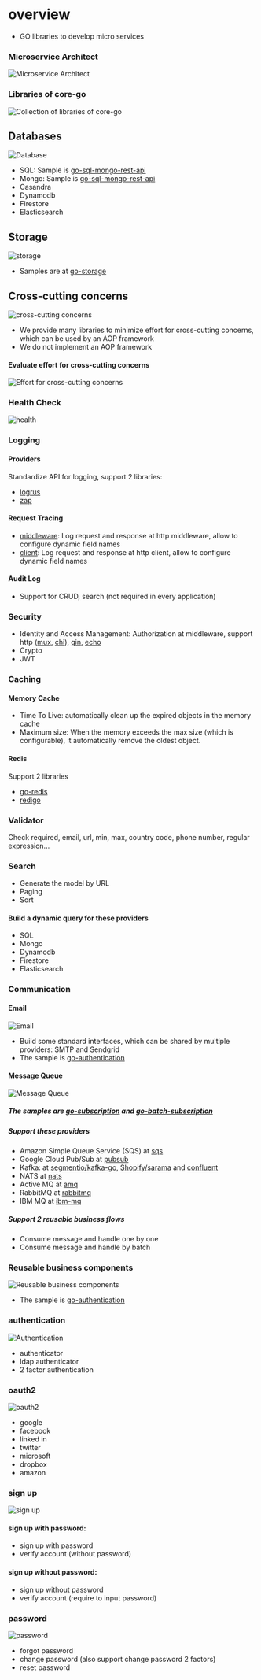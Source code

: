 # overview
- GO libraries to develop micro services
### Microservice Architect
![Microservice Architect](https://camo.githubusercontent.com/368cfac1508618ab027885ebfb3df1d4eee4d93445352de354162b7806892aa5/68747470733a2f2f63646e2d696d616765732d312e6d656469756d2e636f6d2f6d61782f3830302f312a3045744f716c524b69456836544f536a6764636766772e706e67)
### Libraries of core-go
![Collection of libraries of core-go](https://camo.githubusercontent.com/a7ef78cfca52e23f9484a56432be01a37fb7744995f05a5910b5554b1838e208/68747470733a2f2f63646e2d696d616765732d312e6d656469756d2e636f6d2f6d61782f3830302f312a78684574357079776e6c67747348594b4b76635f64512e706e67)

## Databases
![Database](https://camo.githubusercontent.com/01c9e6dda6af2e00cc011d137927a03fc038d64668ea4a2b436f0f899a4652c2/68747470733a2f2f63646e2d696d616765732d312e6d656469756d2e636f6d2f6d61782f3830302f312a6c31675a584649355175537831782d4b2d51433776512e706e67)
- SQL: Sample is [go-sql-mongo-rest-api](https://github.com/source-code-template/go-sql-mongo-rest-api)
- Mongo: Sample is [go-sql-mongo-rest-api](https://github.com/source-code-template/go-sql-mongo-rest-api)
- Casandra
- Dynamodb
- Firestore
- Elasticsearch

## Storage
![storage](https://camo.githubusercontent.com/5f7b19bd0bc82451fa2a3c8b696715560d67f091b1597aaf3a3c644e82bd6e19/68747470733a2f2f63646e2d696d616765732d312e6d656469756d2e636f6d2f6d61782f3830302f312a68657750665f4f61646b766f31674454696d6a5949512e706e67)
- Samples are at [go-storage](https://github.com/project-samples/go-storage)

## Cross-cutting concerns
![cross-cutting concerns](https://camo.githubusercontent.com/f18c275b941d7c2554549b906c1173daf3eb26b28192a893e799e0133192eead/68747470733a2f2f63646e2d696d616765732d312e6d656469756d2e636f6d2f6d61782f3830302f312a526f352d47437572486756526c746a36746c555032772e706e67)
- We provide many libraries to minimize effort for cross-cutting concerns, which can be used by an AOP framework
- We do not implement an AOP framework

#### Evaluate effort for cross-cutting concerns
![Effort for cross-cutting concerns](https://camo.githubusercontent.com/49bd125a8efd5afd6a5aeb861a9aacddd1d9ed04048df04522446ef771d8aae1/68747470733a2f2f63646e2d696d616765732d312e6d656469756d2e636f6d2f6d61782f3830302f312a584f633061764b42625f6c7366314d3966557a445a412e706e67)

### Health Check
![health](https://camo.githubusercontent.com/563b71e07ce74a6457066dc41260addf5e131db81b0903a0250a59cbd7634ae5/68747470733a2f2f63646e2d696d616765732d312e6d656469756d2e636f6d2f6d61782f3830302f312a316b4645637876714d445a665457476d4a54454537672e706e67)


### Logging
#### Providers
Standardize API for logging, support 2 libraries:
- [logrus](https://github.com/sirupsen/logrus)
- [zap](go.uber.org/zap)

#### Request Tracing
- [middleware](https://github.com/core-go/middleware): Log request and response at http middleware, allow to configure dynamic field names
- [client](https://github.com/core-go/client): Log request and response at http client, allow to configure dynamic field names

#### Audit Log
- Support for CRUD, search (not required in every application)

### Security
- Identity and Access Management: Authorization at middleware, support http ([mux](https://github.com/gorilla/mux), [chi](https://github.com/go-chi/chi)), [gin](https://github.com/gin-gonic/gin), [echo](https://github.com/labstack/echo)
- Crypto
- JWT

### Caching
#### Memory Cache
- Time To Live: automatically clean up the expired objects in the memory cache
- Maximum size: When the memory exceeds the max size (which is configurable), it automatically remove the oldest object.
#### Redis
Support 2 libraries
- [go-redis](https://github.com/go-redis/redis)
- [redigo](https://github.com/garyburd/redigo)

### Validator
Check required, email, url, min, max, country code, phone number, regular expression... 

### Search
- Generate the model by URL
- Paging
- Sort
#### Build a dynamic query for these providers
- SQL
- Mongo
- Dynamodb
- Firestore
- Elasticsearch

### Communication
#### Email
![Email](https://camo.githubusercontent.com/1a239ae784d3f8c33517b2b4b0860f6e438432c6589191072ae773204918fc39/68747470733a2f2f63646e2d696d616765732d312e6d656469756d2e636f6d2f6d61782f3830302f312a374a46344f47397a427973754a71724f4958324a76672e706e67)
- Build some standard interfaces, which can be shared by multiple providers: SMTP and Sendgrid
- The sample is [go-authentication](https://github.com/project-samples/go-authentication)

#### Message Queue
![Message Queue](https://camo.githubusercontent.com/25ff46695aa80731f9814cff5036e38f65597cf76fd0cb93a1425745184a807a/68747470733a2f2f63646e2d696d616765732d312e6d656469756d2e636f6d2f6d61782f3830302f312a355049763841616a34673031585050466169433059412e706e67)
##### The samples are [go-subscription](https://github.com/project-samples/go-subscription) and [go-batch-subscription](https://github.com/project-samples/go-batch-subscription)
##### Support these providers
- Amazon Simple Queue Service (SQS) at [sqs](https://github.com/core-go/mq/tree/main/sqs)
- Google Cloud Pub/Sub at [pubsub](https://github.com/core-go/mq/tree/main/pubsub)
- Kafka: at [segmentio/kafka-go](https://github.com/core-go/mq/tree/main/kafka), [Shopify/sarama](https://github.com/core-go/mq/tree/main/sarama) and [confluent](https://github.com/confluentinc/confluent-kafka-go)
- NATS at [nats](https://github.com/core-go/mq/tree/main/nats)
- Active MQ at [amq](https://github.com/core-go/mq/tree/main/amq)
- RabbitMQ at [rabbitmq](https://github.com/core-go/mq/tree/main/rabbitmq)
- IBM MQ at [ibm-mq](https://github.com/core-go/mq/tree/main/ibm-mq)

##### Support 2 reusable business flows
- Consume message and handle one by one
- Consume message and handle by batch

### Reusable business components
![Reusable business components](https://camo.githubusercontent.com/ea532f30062f85ea549d50ba4da256c99d4a978a1c5e4152a23dd6544b6fc4ab/68747470733a2f2f63646e2d696d616765732d312e6d656469756d2e636f6d2f6d61782f3830302f312a484d41343065666c5f3431386f7950667541423751672e706e67)
- The sample is [go-authentication](https://github.com/project-samples/go-authentication)

### authentication
![Authentication](https://camo.githubusercontent.com/a394ea3c13f690ecb9cf4a1747973cce1bdc8558e659040995003e96e486f88a/68747470733a2f2f63646e2d696d616765732d312e6d656469756d2e636f6d2f6d61782f3830302f312a56504f343261596a736c6d524937424c6369796a77412e706e67)
- authenticator
- ldap authenticator
- 2 factor authentication

### oauth2
![oauth2](https://camo.githubusercontent.com/a6cd5e06400bce64e704cae6bca2de6726d8c8fa0968baec74f0c5aa018594c6/68747470733a2f2f63646e2d696d616765732d312e6d656469756d2e636f6d2f6d61782f3830302f312a4b615a64434239675a6745356c646543597a763834412e706e67)
- google
- facebook
- linked in
- twitter
- microsoft
- dropbox
- amazon

### sign up
![sign up](https://camo.githubusercontent.com/3202736e57f5c785f1a1cf13b3a26876502547f49502358c239bd4006362b1fc/68747470733a2f2f63646e2d696d616765732d312e6d656469756d2e636f6d2f6d61782f3830302f312a73586a4f4362654339796a586e684e32676c706950672e706e67)
#### sign up with password:
- sign up with password
- verify account (without password)
#### sign up without password:
- sign up without password
- verify account (require to input password)
### password
![password](https://camo.githubusercontent.com/c1aa4eeae3a5056cfc9d0cf59583e2d9555a25dfea538bfcfa2249ef08a7fe40/68747470733a2f2f63646e2d696d616765732d312e6d656469756d2e636f6d2f6d61782f3830302f312a514a344a33506b6b734d69586f6751396546414142412e706e67)
- forgot password
- change password (also support change password 2 factors)
- reset password

